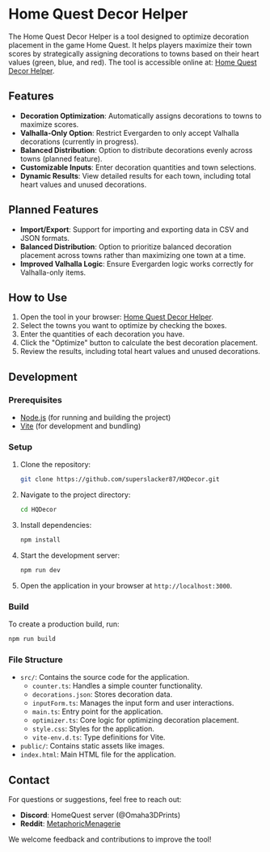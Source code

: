 # Home Quest Decor Helper

The Home Quest Decor Helper is a tool designed to optimize decoration placement in the game Home Quest. It helps players maximize their town scores by strategically assigning decorations to towns based on their heart values (green, blue, and red). The tool is accessible online at: [Home Quest Decor Helper](http://homequestdecorhelper.wuaze.com/?i=1).

## Features

- **Decoration Optimization**: Automatically assigns decorations to towns to maximize scores.
- **Valhalla-Only Option**: Restrict Evergarden to only accept Valhalla decorations (currently in progress).
- **Balanced Distribution**: Option to distribute decorations evenly across towns (planned feature).
- **Customizable Inputs**: Enter decoration quantities and town selections.
- **Dynamic Results**: View detailed results for each town, including total heart values and unused decorations.

## Planned Features

- **Import/Export**: Support for importing and exporting data in CSV and JSON formats.
- **Balanced Distribution**: Option to prioritize balanced decoration placement across towns rather than maximizing one town at a time.
- **Improved Valhalla Logic**: Ensure Evergarden logic works correctly for Valhalla-only items.

## How to Use

1. Open the tool in your browser: [Home Quest Decor Helper](http://homequestdecorhelper.wuaze.com/?i=1).
2. Select the towns you want to optimize by checking the boxes.
3. Enter the quantities of each decoration you have.
4. Click the "Optimize" button to calculate the best decoration placement.
5. Review the results, including total heart values and unused decorations.

## Development

### Prerequisites

- [Node.js](https://nodejs.org/) (for running and building the project)
- [Vite](https://vitejs.dev/) (for development and bundling)

### Setup

1. Clone the repository:
   ```bash
   git clone https://github.com/superslacker87/HQDecor.git
   ```
2. Navigate to the project directory:
   ```bash
   cd HQDecor
   ```
3. Install dependencies:
   ```bash
   npm install
   ```
4. Start the development server:
   ```bash
   npm run dev
   ```
5. Open the application in your browser at `http://localhost:3000`.

### Build

To create a production build, run:

```bash
npm run build
```

### File Structure

- `src/`: Contains the source code for the application.
  - `counter.ts`: Handles a simple counter functionality.
  - `decorations.json`: Stores decoration data.
  - `inputForm.ts`: Manages the input form and user interactions.
  - `main.ts`: Entry point for the application.
  - `optimizer.ts`: Core logic for optimizing decoration placement.
  - `style.css`: Styles for the application.
  - `vite-env.d.ts`: Type definitions for Vite.
- `public/`: Contains static assets like images.
- `index.html`: Main HTML file for the application.

## Contact

For questions or suggestions, feel free to reach out:

- **Discord**: HomeQuest server (@Omaha3DPrints)
- **Reddit**: [MetaphoricMenagerie](https://www.reddit.com/user/MetaphoricMenagerie)

We welcome feedback and contributions to improve the tool!
